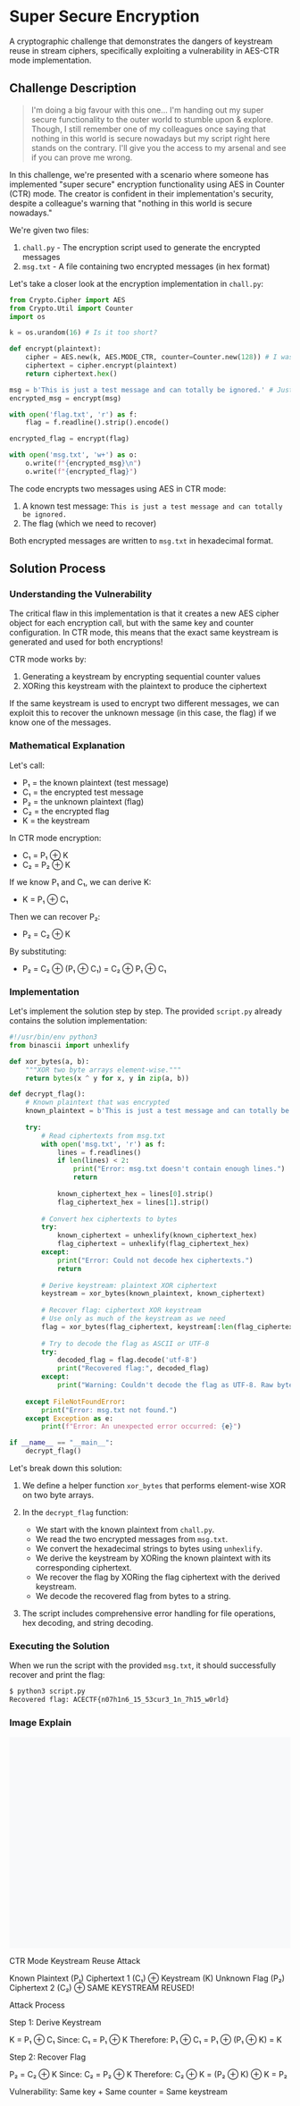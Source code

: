 # Super Secure Encryption

A cryptographic challenge that demonstrates the dangers of keystream reuse in stream ciphers, specifically exploiting a vulnerability in AES-CTR mode implementation.

## Challenge Description

> I'm doing a big favour with this one... I'm handing out my super secure functionality to the outer world to stumble upon & explore. Though, I still remember one of my colleagues once saying that nothing in this world is secure nowadays but my script right here stands on the contrary. I'll give you the access to my arsenal and see if you can prove me wrong.

In this challenge, we're presented with a scenario where someone has implemented "super secure" encryption functionality using AES in Counter (CTR) mode. The creator is confident in their implementation's security, despite a colleague's warning that "nothing in this world is secure nowadays."

We're given two files:
1. `chall.py` - The encryption script used to generate the encrypted messages
2. `msg.txt` - A file containing two encrypted messages (in hex format)

Let's take a closer look at the encryption implementation in `chall.py`:

```python
from Crypto.Cipher import AES
from Crypto.Util import Counter
import os

k = os.urandom(16) # Is it too short?

def encrypt(plaintext):
    cipher = AES.new(k, AES.MODE_CTR, counter=Counter.new(128)) # I was told, CTR can't be broken!
    ciphertext = cipher.encrypt(plaintext)
    return ciphertext.hex()

msg = b'This is just a test message and can totally be ignored.' # Just checking functionality
encrypted_msg = encrypt(msg)

with open('flag.txt', 'r') as f:
    flag = f.readline().strip().encode()

encrypted_flag = encrypt(flag)

with open('msg.txt', 'w+') as o:
    o.write(f"{encrypted_msg}\n")
    o.write(f"{encrypted_flag}")
```

The code encrypts two messages using AES in CTR mode:
1. A known test message: `This is just a test message and can totally be ignored.`
2. The flag (which we need to recover)

Both encrypted messages are written to `msg.txt` in hexadecimal format.

## Solution Process

### Understanding the Vulnerability

The critical flaw in this implementation is that it creates a new AES cipher object for each encryption call, but with the same key and counter configuration. In CTR mode, this means that the exact same keystream is generated and used for both encryptions!

CTR mode works by:
1. Generating a keystream by encrypting sequential counter values
2. XORing this keystream with the plaintext to produce the ciphertext

If the same keystream is used to encrypt two different messages, we can exploit this to recover the unknown message (in this case, the flag) if we know one of the messages.

### Mathematical Explanation

Let's call:
- P₁ = the known plaintext (test message)
- C₁ = the encrypted test message
- P₂ = the unknown plaintext (flag)
- C₂ = the encrypted flag
- K = the keystream

In CTR mode encryption:
- C₁ = P₁ ⊕ K
- C₂ = P₂ ⊕ K

If we know P₁ and C₁, we can derive K:
- K = P₁ ⊕ C₁

Then we can recover P₂:
- P₂ = C₂ ⊕ K

By substituting:
- P₂ = C₂ ⊕ (P₁ ⊕ C₁) = C₂ ⊕ P₁ ⊕ C₁

### Implementation

Let's implement the solution step by step. The provided `script.py` already contains the solution implementation:

```python
#!/usr/bin/env python3
from binascii import unhexlify

def xor_bytes(a, b):
    """XOR two byte arrays element-wise."""
    return bytes(x ^ y for x, y in zip(a, b))

def decrypt_flag():
    # Known plaintext that was encrypted
    known_plaintext = b'This is just a test message and can totally be ignored.'
    
    try:
        # Read ciphertexts from msg.txt
        with open('msg.txt', 'r') as f:
            lines = f.readlines()
            if len(lines) < 2:
                print("Error: msg.txt doesn't contain enough lines.")
                return
                
            known_ciphertext_hex = lines[0].strip()
            flag_ciphertext_hex = lines[1].strip()
            
        # Convert hex ciphertexts to bytes
        try:
            known_ciphertext = unhexlify(known_ciphertext_hex)
            flag_ciphertext = unhexlify(flag_ciphertext_hex)
        except:
            print("Error: Could not decode hex ciphertexts.")
            return
            
        # Derive keystream: plaintext XOR ciphertext
        keystream = xor_bytes(known_plaintext, known_ciphertext)
        
        # Recover flag: ciphertext XOR keystream
        # Use only as much of the keystream as we need
        flag = xor_bytes(flag_ciphertext, keystream[:len(flag_ciphertext)])
        
        # Try to decode the flag as ASCII or UTF-8
        try:
            decoded_flag = flag.decode('utf-8')
            print("Recovered flag:", decoded_flag)
        except:
            print("Warning: Couldn't decode the flag as UTF-8. Raw bytes:", flag)
            
    except FileNotFoundError:
        print("Error: msg.txt not found.")
    except Exception as e:
        print(f"Error: An unexpected error occurred: {e}")

if __name__ == "__main__":
    decrypt_flag()
```

Let's break down this solution:

1. We define a helper function `xor_bytes` that performs element-wise XOR on two byte arrays.

2. In the `decrypt_flag` function:
   - We start with the known plaintext from `chall.py`.
   - We read the two encrypted messages from `msg.txt`.
   - We convert the hexadecimal strings to bytes using `unhexlify`.
   - We derive the keystream by XORing the known plaintext with its corresponding ciphertext.
   - We recover the flag by XORing the flag ciphertext with the derived keystream.
   - We decode the recovered flag from bytes to a string.

3. The script includes comprehensive error handling for file operations, hex decoding, and string decoding.

### Executing the Solution

When we run the script with the provided `msg.txt`, it should successfully recover and print the flag:

```bash
$ python3 script.py
Recovered flag: ACECTF{n07h1n6_15_53cur3_1n_7h15_w0rld}
```


### Image Explain 
<svg xmlns="http://www.w3.org/2000/svg" viewBox="0 0 800 600">
  <!-- Background -->
  <rect width="800" height="600" fill="#f8f9fa"/>
  
  <!-- Title -->
  <text x="400" y="40" font-family="Arial" font-size="24" text-anchor="middle" font-weight="bold">CTR Mode Keystream Reuse Attack</text>
  
  <!-- First encryption (Known message) -->
  <rect x="100" y="80" width="200" height="50" fill="#aed6f1" stroke="#3498db" stroke-width="2" rx="5"/>
  <text x="200" y="110" font-family="Arial" font-size="16" text-anchor="middle">Known Plaintext (P₁)</text>
  
  <rect x="400" y="80" width="200" height="50" fill="#f5b7b1" stroke="#e74c3c" stroke-width="2" rx="5"/>
  <text x="500" y="110" font-family="Arial" font-size="16" text-anchor="middle">Ciphertext 1 (C₁)</text>
  
  <!-- First encryption arrow and operation -->
  <line x1="300" y1="105" x2="400" y2="105" stroke="#2c3e50" stroke-width="2" marker-end="url(#arrowhead)"/>
  <circle cx="350" cy="105" r="20" fill="#f39c12" stroke="#e67e22" stroke-width="2"/>
  <text x="350" y="110" font-family="Arial" font-size="16" text-anchor="middle" font-weight="bold">⊕</text>
  
  <!-- Keystream for first encryption -->
  <rect x="250" y="170" width="200" height="50" fill="#a9dfbf" stroke="#27ae60" stroke-width="2" rx="5"/>
  <text x="350" y="200" font-family="Arial" font-size="16" text-anchor="middle">Keystream (K)</text>
  
  <!-- Keystream arrow to first XOR -->
  <line x1="350" y1="170" x2="350" y2="125" stroke="#27ae60" stroke-width="2" stroke-dasharray="5,5" marker-end="url(#arrowhead)"/>
  
  <!-- Second encryption (Flag) -->
  <rect x="100" y="280" width="200" height="50" fill="#d2b4de" stroke="#8e44ad" stroke-width="2" rx="5"/>
  <text x="200" y="310" font-family="Arial" font-size="16" text-anchor="middle">Unknown Flag (P₂)</text>
  
  <rect x="400" y="280" width="200" height="50" fill="#f5b7b1" stroke="#e74c3c" stroke-width="2" rx="5"/>
  <text x="500" y="310" font-family="Arial" font-size="16" text-anchor="middle">Ciphertext 2 (C₂)</text>
  
  <!-- Second encryption arrow and operation -->
  <line x1="300" y1="305" x2="400" y2="305" stroke="#2c3e50" stroke-width="2" marker-end="url(#arrowhead)"/>
  <circle cx="350" cy="305" r="20" fill="#f39c12" stroke="#e67e22" stroke-width="2"/>
  <text x="350" y="310" font-family="Arial" font-size="16" text-anchor="middle" font-weight="bold">⊕</text>
  
  <!-- Keystream reuse annotation -->
  <line x1="350" y1="220" x2="350" y2="285" stroke="#27ae60" stroke-width="2" stroke-dasharray="5,5" marker-end="url(#arrowhead)"/>
  <text x="430" y="250" font-family="Arial" font-size="14" fill="#c0392b" font-weight="bold">SAME KEYSTREAM REUSED!</text>
  <path d="M 430,253 C 420,240 410,235 380,260" stroke="#c0392b" stroke-width="2" fill="none"/>
  
  <!-- Attack section title -->
  <text x="400" y="370" font-family="Arial" font-size="20" text-anchor="middle" font-weight="bold">Attack Process</text>
  
  <!-- Getting keystream section -->
  <rect x="50" y="400" width="300" height="140" fill="#ebf5fb" stroke="#3498db" stroke-width="2" rx="5"/>
  <text x="200" y="425" font-family="Arial" font-size="16" text-anchor="middle" font-weight="bold">Step 1: Derive Keystream</text>
  
  <!-- Formula for deriving keystream -->
  <text x="200" y="455" font-family="Arial" font-size="16" text-anchor="middle">K = P₁ ⊕ C₁</text>
  <text x="200" y="485" font-family="Arial" font-size="14" text-anchor="middle">Since: C₁ = P₁ ⊕ K</text>
  <text x="200" y="515" font-family="Arial" font-size="14" text-anchor="middle">Therefore: P₁ ⊕ C₁ = P₁ ⊕ (P₁ ⊕ K) = K</text>
  
  <!-- Recovering flag section -->
  <rect x="450" y="400" width="300" height="140" fill="#ebf5fb" stroke="#3498db" stroke-width="2" rx="5"/>
  <text x="600" y="425" font-family="Arial" font-size="16" text-anchor="middle" font-weight="bold">Step 2: Recover Flag</text>
  
  <!-- Formula for recovering flag -->
  <text x="600" y="455" font-family="Arial" font-size="16" text-anchor="middle">P₂ = C₂ ⊕ K</text>
  <text x="600" y="485" font-family="Arial" font-size="14" text-anchor="middle">Since: C₂ = P₂ ⊕ K</text>
  <text x="600" y="515" font-family="Arial" font-size="14" text-anchor="middle">Therefore: C₂ ⊕ K = (P₂ ⊕ K) ⊕ K = P₂</text>
  
  <!-- Arrow connecting the steps -->
  <line x1="350" y1="470" x2="450" y2="470" stroke="#2c3e50" stroke-width="2" marker-end="url(#arrowhead)"/>
  
  <!-- Vulnerability explanation -->
  <rect x="200" y="560" width="400" height="30" fill="#fadbd8" stroke="#e74c3c" stroke-width="2" rx="5"/>
  <text x="400" y="578" font-family="Arial" font-size="14" text-anchor="middle" font-style="italic">Vulnerability: Same key + Same counter = Same keystream</text>
  
  <!-- Define arrowhead marker -->
  <defs>
    <marker id="arrowhead" markerWidth="10" markerHeight="7" refX="9" refY="3.5" orient="auto">
      <polygon points="0 0, 10 3.5, 0 7" fill="#2c3e50"/>
    </marker>
  </defs>
</svg>
